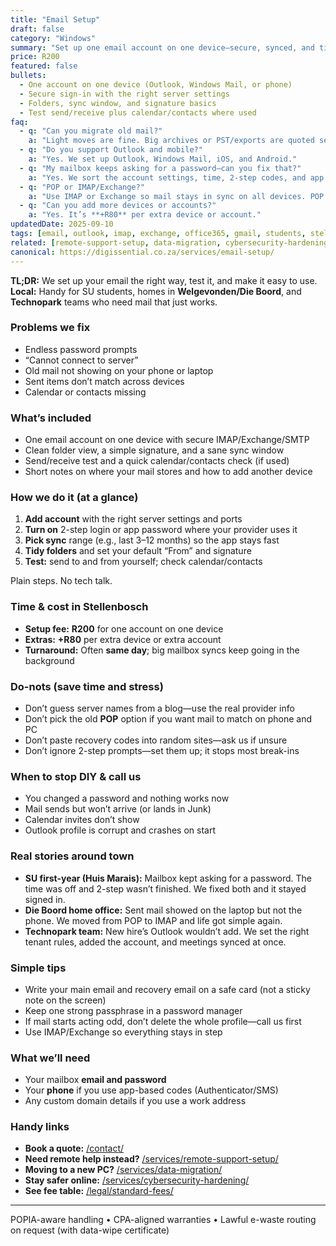 ```yaml
---
title: "Email Setup"
draft: false
category: "Windows"
summary: "Set up one email account on one device—secure, synced, and tidy."
price: R200
featured: false
bullets:
  - One account on one device (Outlook, Windows Mail, or phone)
  - Secure sign-in with the right server settings
  - Folders, sync window, and signature basics
  - Test send/receive plus calendar/contacts where used
faq:
  - q: "Can you migrate old mail?"
    a: "Light moves are fine. Big archives or PST/exports are quoted separately."
  - q: "Do you support Outlook and mobile?"
    a: "Yes. We set up Outlook, Windows Mail, iOS, and Android."
  - q: "My mailbox keeps asking for a password—can you fix that?"
    a: "Yes. We sort the account settings, time, 2-step codes, and app passwords if needed."
  - q: "POP or IMAP/Exchange?"
    a: "Use IMAP or Exchange so mail stays in sync on all devices. POP is old and can split your inbox."
  - q: "Can you add more devices or accounts?"
    a: "Yes. It’s **+R80** per extra device or account."
updatedDate: 2025-09-10
tags: [email, outlook, imap, exchange, office365, gmail, students, stellenbosch]
related: [remote-support-setup, data-migration, cybersecurity-hardening, driver-installation]
canonical: https://digissential.co.za/services/email-setup/
---
```


**TL;DR:** We set up your email the right way, test it, and make it easy to use.  
**Local:** Handy for SU students, homes in **Welgevonden/Die Boord**, and **Technopark** teams who need mail that just works.

### Problems we fix
- Endless password prompts  
- “Cannot connect to server”  
- Old mail not showing on your phone or laptop  
- Sent items don’t match across devices  
- Calendar or contacts missing

### What’s included
- One email account on one device with secure IMAP/Exchange/SMTP  
- Clean folder view, a simple signature, and a sane sync window  
- Send/receive test and a quick calendar/contacts check (if used)  
- Short notes on where your mail stores and how to add another device

### How we do it (at a glance)
1) **Add account** with the right server settings and ports  
2) **Turn on** 2-step login or app password where your provider uses it  
3) **Pick sync** range (e.g., last 3–12 months) so the app stays fast  
4) **Tidy folders** and set your default “From” and signature  
5) **Test:** send to and from yourself; check calendar/contacts

Plain steps. No tech talk.

### Time & cost in Stellenbosch
- **Setup fee:** **R200** for one account on one device  
- **Extras:** **+R80** per extra device or extra account  
- **Turnaround:** Often **same day**; big mailbox syncs keep going in the background

### Do-nots (save time and stress)
- Don’t guess server names from a blog—use the real provider info  
- Don’t pick the old **POP** option if you want mail to match on phone and PC  
- Don’t paste recovery codes into random sites—ask us if unsure  
- Don’t ignore 2-step prompts—set them up; it stops most break-ins

### When to stop DIY & call us
- You changed a password and nothing works now  
- Mail sends but won’t arrive (or lands in Junk)  
- Calendar invites don’t show  
- Outlook profile is corrupt and crashes on start

### Real stories around town
- **SU first-year (Huis Marais):** Mailbox kept asking for a password. The time was off and 2-step wasn’t finished. We fixed both and it stayed signed in.  
- **Die Boord home office:** Sent mail showed on the laptop but not the phone. We moved from POP to IMAP and life got simple again.  
- **Technopark team:** New hire’s Outlook wouldn’t add. We set the right tenant rules, added the account, and meetings synced at once.

### Simple tips
- Write your main email and recovery email on a safe card (not a sticky note on the screen)  
- Keep one strong passphrase in a password manager  
- If mail starts acting odd, don’t delete the whole profile—call us first  
- Use IMAP/Exchange so everything stays in step

### What we’ll need
- Your mailbox **email and password**  
- Your **phone** if you use app-based codes (Authenticator/SMS)  
- Any custom domain details if you use a work address

### Handy links
- **Book a quote:** [/contact/](/contact/)  
- **Need remote help instead?** [/services/remote-support-setup/](/services/remote-support-setup/)  
- **Moving to a new PC?** [/services/data-migration/](/services/data-migration/)  
- **Stay safer online:** [/services/cybersecurity-hardening/](/services/cybersecurity-hardening/)  
- **See fee table:** [/legal/standard-fees/](/legal/standard-fees/)

---

POPIA-aware handling • CPA-aligned warranties • Lawful e-waste routing on request (with data-wipe certificate)
